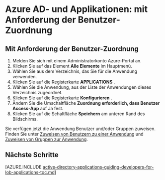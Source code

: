 <properties
    pageTitle="Azure AD- und Applikationen: mit Anforderung der Benutzer Zuordnung | Microsoft Azure"
    description="Wie Benutzer Zuordnung für Azure Applications erforderlich."
    services="active-directory"
    documentationCenter=""
    authors="IHenkel"
    manager="femila"
    editor=""/>

<tags
    ms.service="active-directory"
    ms.workload="identity"
    ms.tgt_pltfrm="na"
    ms.devlang="na"
    ms.topic="article"
    ms.date="10/09/2015"
    ms.author="inhenk"/>

# <a name="azure-ad-and-applications-requiring-user-assignment"></a>Azure AD- und Applikationen: mit Anforderung der Benutzer-Zuordnung

## <a name="requiring-user-assignment"></a>Mit Anforderung der Benutzer-Zuordnung
1. Melden Sie sich mit einem Administratorkonto Azure-Portal an.
2. Klicken Sie auf das Element **Alle Elemente** im Hauptmenü.
3. Wählen Sie aus dem Verzeichnis, das Sie für die Anwendung verwenden.
4. Klicken Sie auf die Registerkarte **APPLICATIONS** .
5. Wählen Sie die Anwendung, aus der Liste der Anwendungen dieses Verzeichnis zugeordnet.
6. Klicken Sie auf die Registerkarte **Konfigurieren** .
7. Ändern Sie die Umschaltfläche **Zuordnung erforderlich, dass Benutzer Access-App** auf Ja fest.
8. Klicken Sie auf die Schaltfläche **Speichern** am unteren Rand des Bildschirms.

Sie verfügen jetzt die Anwendung Benutzer und/oder Gruppen zuweisen. Finden Sie unter [Zuweisen von Benutzern zu einer Anwendung](active-directory-applications-guiding-developers-assigning-users.md) und [Zuweisen von Gruppen zur Anwendung](active-directory-applications-guiding-developers-assigning-groups.md).

## <a name="next-steps"></a>Nächste Schritte
[AZURE.INCLUDE [active-directory-applications-guiding-developers-for-lob-applications-toc.md](../../includes/active-directory-applications-guiding-developers-for-lob-applications-toc.md)]
